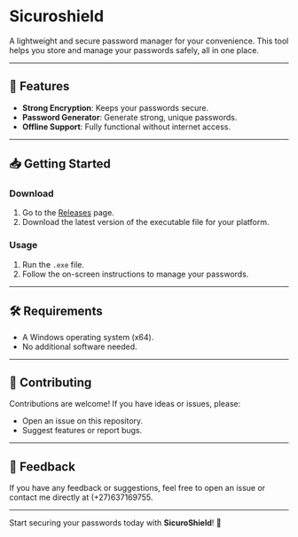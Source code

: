 # Sicuroshield
  
A lightweight and secure password manager for your convenience. This tool helps you store and manage your passwords safely, all in one place.  

---

## 🚀 Features  
- **Strong Encryption**: Keeps your passwords secure.  
- **Password Generator**: Generate strong, unique passwords.  
- **Offline Support**: Fully functional without internet access.  
---

## 📥 Getting Started  

### Download  
1. Go to the [Releases](https://github.com/pocketwan/sicuroshield/releases) page.  
2. Download the latest version of the executable file for your platform.  

### Usage  
1. Run the `.exe` file.  
2. Follow the on-screen instructions to manage your passwords.  

---

## 🛠️ Requirements  
- A Windows operating system (x64).  
- No additional software needed.  

---

## 🤝 Contributing  

Contributions are welcome! If you have ideas or issues, please:  
- Open an issue on this repository.  
- Suggest features or report bugs.  

---

## 💬 Feedback  
If you have any feedback or suggestions, feel free to open an issue or contact me directly at (+27)637169755.  

---

Start securing your passwords today with **SicuroShield**! 🔐  
